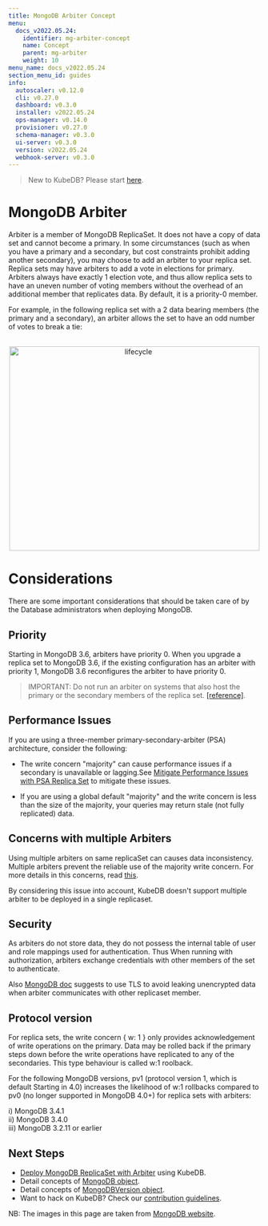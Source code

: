 ```yaml
---
title: MongoDB Arbiter Concept
menu:
  docs_v2022.05.24:
    identifier: mg-arbiter-concept
    name: Concept
    parent: mg-arbiter
    weight: 10
menu_name: docs_v2022.05.24
section_menu_id: guides
info:
  autoscaler: v0.12.0
  cli: v0.27.0
  dashboard: v0.3.0
  installer: v2022.05.24
  ops-manager: v0.14.0
  provisioner: v0.27.0
  schema-manager: v0.3.0
  ui-server: v0.3.0
  version: v2022.05.24
  webhook-server: v0.3.0
---
```


> New to KubeDB? Please start [here](/docs/v2022.05.24/README).

# MongoDB Arbiter

Arbiter is a member of MongoDB ReplicaSet. It does not have a copy of data set and cannot become a primary. In some circumstances (such as when you have a primary and a secondary, but cost constraints prohibit adding another secondary), you may choose to add an arbiter to your replica set. Replica sets may have arbiters to add a vote in elections for primary.  Arbiters always have exactly 1 election vote, and thus allow replica sets to have an uneven number of voting members without the overhead of an additional member that replicates data. By default, it is a priority-0 member.

For example, in the following replica set with a 2 data bearing members (the primary and a secondary), an arbiter allows the set to have an odd number of votes to break a tie:

<p align="center">
  <img alt="lifecycle"  src="/docs/v2022.05.24/images/mongodb/arbiter.png" width="500" height="408">
</p>

# Considerations
There are some important considerations that should be taken care of by the Database administrators when deploying MongoDB. 

## Priority
Starting in MongoDB 3.6, arbiters have priority 0. When you upgrade a replica set to MongoDB 3.6, if the existing configuration has an arbiter with priority 1, MongoDB 3.6 reconfigures the arbiter to have priority 0.

> IMPORTANT: Do not run an arbiter on systems that also host the primary or the secondary members of the replica set. [[reference]](https://docs.mongodb.com/manual/core/replica-set-members/#arbiter).



## Performance Issues
If you are using a three-member primary-secondary-arbiter (PSA) architecture, consider the following:

- The write concern "majority" can cause performance issues if a secondary is unavailable or lagging.See [Mitigate Performance Issues with PSA Replica Set](https://www.mongodb.com/docs/manual/tutorial/mitigate-psa-performance-issues/#std-label-performance-issues-psa) to mitigate these issues.

- If you are using a global default "majority" and the write concern is less than the size of the majority, your queries may return stale (not fully replicated) data.


## Concerns with multiple Arbiters 

Using multiple arbiters on same replicaSet can causes data inconsistency. Multiple arbiters prevent the reliable use of the majority write concern. For more details in this concerns, read [this](https://www.mongodb.com/docs/manual/core/replica-set-arbiter/#concerns-with-multiple-arbiters).

By considering this issue into account, KubeDB doesn't support multiple arbiter to be deployed in a single replicaset.

## Security

As arbiters do not store data, they do not possess the internal table of user and role mappings used for authentication. Thus When running with authorization, arbiters exchange credentials with other members of the set to authenticate.

Also [MongoDB doc](https://www.mongodb.com/docs/manual/core/replica-set-arbiter/#security) suggests to use TLS to avoid leaking unencrypted data when arbiter communicates with other replicaset member.


## Protocol version

For replica sets, the write concern { w: 1 } only provides acknowledgement of write operations on the primary. Data may be rolled back if the primary steps down before the write operations have replicated to any of the secondaries. This type behaviour is called w:1 roolback.

For the following MongoDB versions, pv1 (protocol version 1, which is default Starting in 4.0) increases the likelihood of w:1 rollbacks compared to pv0 (no longer supported in MongoDB 4.0+) for replica sets with arbiters:

i) MongoDB 3.4.1 <br>
ii) MongoDB 3.4.0 <br>
iii) MongoDB 3.2.11 or earlier


## Next Steps

- [Deploy MongoDB ReplicaSet with Arbiter](/docs/v2022.05.24/guides/mongodb/arbiter/replicaset) using KubeDB.
- Detail concepts of [MongoDB object](/docs/v2022.05.24/guides/mongodb/concepts/mongodb).
- Detail concepts of [MongoDBVersion object](/docs/v2022.05.24/guides/mongodb/concepts/catalog).
- Want to hack on KubeDB? Check our [contribution guidelines](/docs/v2022.05.24/CONTRIBUTING).

NB: The images in this page are taken from [MongoDB website](https://www.mongodb.com/docs/manual/core/replica-set-arbiter/#example).
